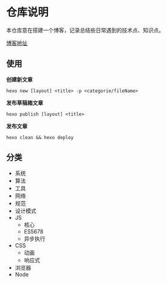 # 仓库说明

本仓库意在搭建一个博客，记录总结些日常遇到的技术点、知识点。

[博客地址](qiana-wei.github.io)

## 使用

**创建新文章**

```shell
hexo new [layout] <title> -p <categorie/fileName>
```

**发布草稿箱文章**

```shell
hexo publish [layout] <title>
```

**发布文章**

```shell
hexo clean && hexo deploy
```

## 分类

* 系统
* 算法
* 工具
* 网络
* 规范
* 设计模式
* JS
  * 核心
  * ES5678
  * 异步执行
* CSS
  * 动画
  * 响应式
* 浏览器
* Node

